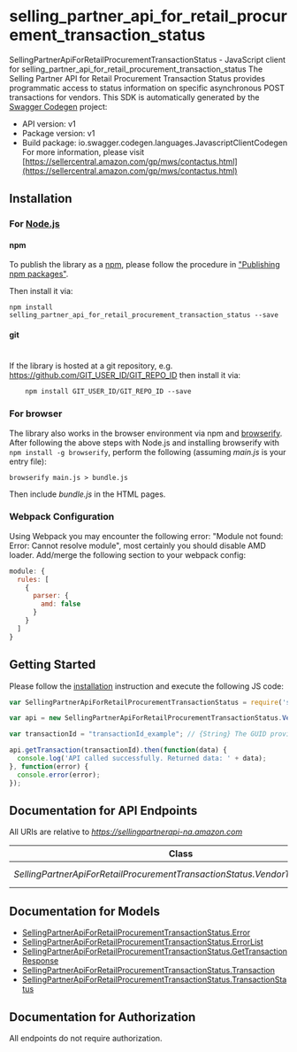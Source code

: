 # selling_partner_api_for_retail_procurement_transaction_status

SellingPartnerApiForRetailProcurementTransactionStatus - JavaScript client for selling_partner_api_for_retail_procurement_transaction_status
The Selling Partner API for Retail Procurement Transaction Status provides programmatic access to status information on specific asynchronous POST transactions for vendors.
This SDK is automatically generated by the [Swagger Codegen](https://github.com/swagger-api/swagger-codegen) project:

- API version: v1
- Package version: v1
- Build package: io.swagger.codegen.languages.JavascriptClientCodegen
For more information, please visit [https://sellercentral.amazon.com/gp/mws/contactus.html](https://sellercentral.amazon.com/gp/mws/contactus.html)

## Installation

### For [Node.js](https://nodejs.org/)

#### npm

To publish the library as a [npm](https://www.npmjs.com/),
please follow the procedure in ["Publishing npm packages"](https://docs.npmjs.com/getting-started/publishing-npm-packages).

Then install it via:

```shell
npm install selling_partner_api_for_retail_procurement_transaction_status --save
```

#### git
#
If the library is hosted at a git repository, e.g.
https://github.com/GIT_USER_ID/GIT_REPO_ID
then install it via:

```shell
    npm install GIT_USER_ID/GIT_REPO_ID --save
```

### For browser

The library also works in the browser environment via npm and [browserify](http://browserify.org/). After following
the above steps with Node.js and installing browserify with `npm install -g browserify`,
perform the following (assuming *main.js* is your entry file):

```shell
browserify main.js > bundle.js
```

Then include *bundle.js* in the HTML pages.

### Webpack Configuration

Using Webpack you may encounter the following error: "Module not found: Error:
Cannot resolve module", most certainly you should disable AMD loader. Add/merge
the following section to your webpack config:

```javascript
module: {
  rules: [
    {
      parser: {
        amd: false
      }
    }
  ]
}
```

## Getting Started

Please follow the [installation](#installation) instruction and execute the following JS code:

```javascript
var SellingPartnerApiForRetailProcurementTransactionStatus = require('selling_partner_api_for_retail_procurement_transaction_status');

var api = new SellingPartnerApiForRetailProcurementTransactionStatus.VendorTransactionApi()

var transactionId = "transactionId_example"; // {String} The GUID provided by Amazon in the 'transactionId' field in response to the post request of a specific transaction.

api.getTransaction(transactionId).then(function(data) {
  console.log('API called successfully. Returned data: ' + data);
}, function(error) {
  console.error(error);
});


```

## Documentation for API Endpoints

All URIs are relative to *https://sellingpartnerapi-na.amazon.com*

Class | Method | HTTP request | Description
------------ | ------------- | ------------- | -------------
*SellingPartnerApiForRetailProcurementTransactionStatus.VendorTransactionApi* | [**getTransaction**](docs/VendorTransactionApi.md#getTransaction) | **GET** /vendor/transactions/v1/transactions/{transactionId} | 


## Documentation for Models

 - [SellingPartnerApiForRetailProcurementTransactionStatus.Error](docs/Error.md)
 - [SellingPartnerApiForRetailProcurementTransactionStatus.ErrorList](docs/ErrorList.md)
 - [SellingPartnerApiForRetailProcurementTransactionStatus.GetTransactionResponse](docs/GetTransactionResponse.md)
 - [SellingPartnerApiForRetailProcurementTransactionStatus.Transaction](docs/Transaction.md)
 - [SellingPartnerApiForRetailProcurementTransactionStatus.TransactionStatus](docs/TransactionStatus.md)


## Documentation for Authorization

 All endpoints do not require authorization.

